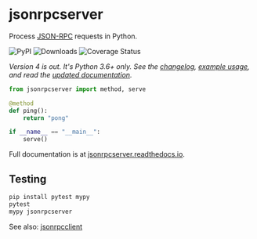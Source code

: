 # jsonrpcserver

Process [JSON-RPC](http://www.jsonrpc.org/) requests in Python.

![PyPI](https://img.shields.io/pypi/v/jsonrpcserver.svg)
![Downloads](https://pepy.tech/badge/jsonrpcserver)
![Coverage Status](https://coveralls.io/repos/github/bcb/jsonrpcserver/badge.svg?branch=master)

*Version 4 is out. It's Python 3.6+ only. See the
[changelog](https://github.com/bcb/jsonrpcserver/blob/master/CHANGELOG.md),
[example usage](https://jsonrpcserver.readthedocs.io/en/latest/examples.html),
and read the [updated documentation](https://jsonrpcserver.readthedocs.io/).*

```python
from jsonrpcserver import method, serve

@method
def ping():
    return "pong"

if __name__ == "__main__":
    serve()
```

Full documentation is at [jsonrpcserver.readthedocs.io](https://jsonrpcserver.readthedocs.io/).

## Testing

```sh
pip install pytest mypy
pytest
mypy jsonrpcserver
```

See also: [jsonrpcclient](https://github.com/bcb/jsonrpcclient)
